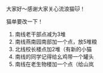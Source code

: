 大家好～感谢大家关心流浪猫🐱！

猫单要改一下！

1. 南线老干部点减为3堆
2. 南线燕南园南部加一个点，放5堆粮
3. 北线校长楼点加2堆（有新的小猫
4. 南线的同学记得给幺鸡带一个罐头
5. 南线在老生物楼加一个点（给山岚